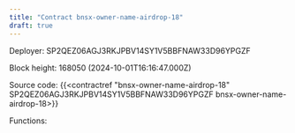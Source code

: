```yaml
---
title: "Contract bnsx-owner-name-airdrop-18"
draft: true
---
```

Deployer: SP2QEZ06AGJ3RKJPBV14SY1V5BBFNAW33D96YPGZF


 



Block height: 168050 (2024-10-01T16:16:47.000Z)

Source code: {{<contractref "bnsx-owner-name-airdrop-18" SP2QEZ06AGJ3RKJPBV14SY1V5BBFNAW33D96YPGZF bnsx-owner-name-airdrop-18>}}

Functions:


